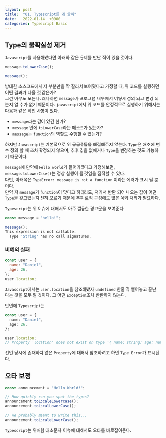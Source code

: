 ```yaml
---
layout: post
title:  "01. Typescript를 왜 쓸까"
date:   2022-01-14  +0900
categories: Typescript Basic
---
```

## Type의 불확실성 제거
```Javascript```를 사용해봤다면 아래와 같은 문제를 만난 적이 있을 것이다.
```javascript
message.toLowerCase();

message();
```
방대한 소스코드에서 저 부분만을 딱 잘라서 보여줬다고 가정할 때, 위 코드를 실행하면 어떤 결과가 나올 것 같은가?  
그건 아무도 모른다. 왜나하면 ```message```가 프로그램 내부에서 어떻게 정의 되고 변경 되는지 알 수가 없기 때문이다. ```javascript```에서 위 코드를 안정적으로 실행하기 위해서는 다음과 같은 확인 사항이 있다.

- ```message```라는 값이 있긴 한가?
- ```message``` 안에 ```toLowerCase```라는 메소드가 있는가?
- ```message```는 ```function```의 역할도 수행할 수 있는가?

하지만 ```Javascript```는 기본적으로 위 궁금증들을 해결해주지 않는다. ```Type```은 애초에 변수 정의 할 때 조차 확정되지 않으며, 추후 값을 없애거나 ```Type```을 변경하는 것도 가능하기 때문이다.

```message```에 만약에 ```Hello world```가 들어가있다고 가정해보면, ```message.toLowerCase()```는 정상 실행이 될 것임을 짐작할 수 있다.  
다만, 아래쪽은 ```TypeError: message is not a function``` 이라는 에러가 표시 될 뿐이다.  
만약 저 ```message```가 ```function```이 맞다고 하더라도, 저기서 반환 되어 나오는 값이 어떤 ```Type```을 갖고있는지 전혀 모르기 때문에 추후 로직 구성에도 많은 예외 처리가 필요하다.

```Typescript```는 위 이슈에 대해서도 아주 깔끔한 경고문을 보여준다.
```javascript
const message = "hello!";
 
message();
This expression is not callable.
  Type 'String' has no call signatures.
```
### 비예외 실패
```javascript
const user = {
  name: "Daniel",
  age: 26,
};
user.location;
```
```Javascript```에서는 ```user.location```을 참조해봤자 ```undefined``` 한줄 띡 뱉어놓고 끝난 다는 것을 모두 알 것이다. 그 어떤 ```Exception```조차 반환하지 않는다.

반면에 ```Typescript```는
```typescript
const user = {
  name: "Daniel",
  age: 26,
};
 
user.location;
// Property 'location' does not exist on type '{ name: string; age: number; }'.
```
선언 당시에 존재하지 않은 ```Property```에 대해서 참조하려고 하면 ```Type Error```가 표시된다.
## 오타 보정
```typescript
const announcement = "Hello World!";
 
// How quickly can you spot the typos?
announcement.toLocaleLowercase();
announcement.toLocalLowerCase();
 
// We probably meant to write this...
announcement.toLocaleLowerCase();
```
```Typescript```는 위처럼 대소문자 이슈에 대해서도 오타를 바로잡아준다.